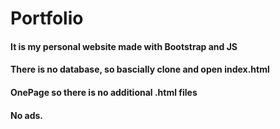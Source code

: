 # Portfolio
#### It is my personal website made with Bootstrap and JS
#### There is no database, so bascially clone and open index.html
#### OnePage so there is no additional .html files
#### No ads.
